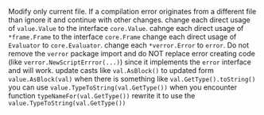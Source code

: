 Modify only current file. If a compilation error originates from a different file than ignore it and continue with other changes.
change each direct usage of `value.Value` to the interface `core.Value`.
cahnge each direct usage of `*frame.Frame` to the interface `core.Frame`
change each direct usage of `Evaluator` to `core.Evaluator`.
change each `*verror.Error` to `error`. Do not remove the `verror` package import and do NOT replace error creating code (like `verror.NewScriptErrror(...)`) since it implements the `error` interface and will work.
update casts like `val.AsBlock()` to updated form `value.AsBlock(val)`
when there is something like `val.GetType().toString()` you can use `value.TypeToString(val.GetType())`
when you encounter function `typeNameFor(val.GetType())` rewrite it to use the `value.TypeToString(val.GetType())`
